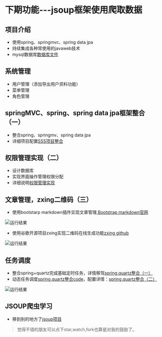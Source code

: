 # 下期功能---jsoup框架使用爬取数据

## 项目介绍
- 使用spring、springmvc、spring data jpa
- 持续集成各种常使用的javaweb技术
- mysql数据库[数据库文件](https://github.com/handexing/wish/blob/master/src/main/webapp/doc/wish.sql)

## 系统管理

- 用户管理（添加导出用户资料功能）
- 菜单管理
- 角色管理

## springMVC、spring、spring data jpa框架整合（一）
- 整合spring、springmv、spring data jpa
- 详细项目配置[SSS项目整合](https://handexing.github.io/2017/05/02/wish(%E4%B8%80)/)

## 权限管理实现（二）
- 设计数据库
- 实现界面操作管理权限分配
- 详细说明[权限管理实现](https://handexing.github.io/2017/05/03/wish(%E4%BA%8C)/)

## 文章管理，zxing二维码（三）
- 使用bootstarp markdown插件实现文章管理,[Bootstrap markdown官网](http://www.codingdrama.com/bootstrap-markdown/)

![运行结果](https://handexing.github.io/images/posts/articlePage.png)

- 使用谷歌开源项目zxing实现二维码在线生成功能[zxing github](https://github.com/zxing/zxing)

![运行结果](https://handexing.github.io/images/posts/zxingPage.png)


## 任务调度
- 整合spring+quartz完成基础定时任务，详情移驾[spring,quartz整合（一）](https://handexing.github.io/2017/05/04/spring+quartz(%E4%B8%80)/)
- 动态任务调度[spring,quartz整合code](https://github.com/handexing/frameworkAggregate)，配置详情：[spring,quartz整合（二）](https://handexing.github.io/2017/05/08/spring+quartz(%E4%BA%8C)/)

![运行结果](https://handexing.github.io/images/posts/springquartz.png)

## JSOUP爬虫学习
- 移到别的地方了[jsoup项目](https://github.com/handexing/frameworkAggregate)




> 觉得不错的朋友可以点下star,watch,fork也算是对我的鼓励了。